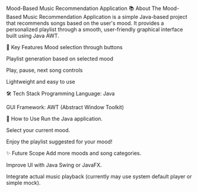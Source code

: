 Mood-Based Music Recommendation Application
📚 About
The Mood-Based Music Recommendation Application is a simple Java-based project that recommends songs based on the user's mood. It provides a personalized playlist through a smooth, user-friendly graphical interface built using Java AWT.

🎯 Key Features
Mood selection through buttons

Playlist generation based on selected mood

Play, pause, next song controls

Lightweight and easy to use

🛠️ Tech Stack
Programming Language: Java

GUI Framework: AWT (Abstract Window Toolkit)

🚀 How to Use
Run the Java application.

Select your current mood.

Enjoy the playlist suggested for your mood!

✨ Future Scope
Add more moods and song categories.

Improve UI with Java Swing or JavaFX.

Integrate actual music playback (currently may use system default player or simple mock).
